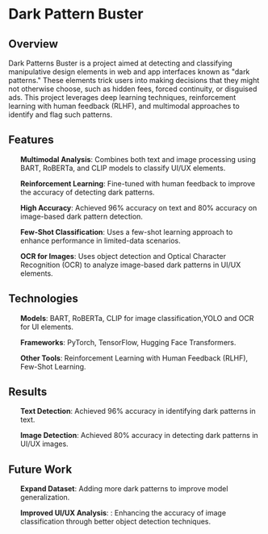 <h1>Dark Pattern Buster</h1>
<h2>Overview</h2>
<p>Dark Patterns Buster is a project aimed at detecting and classifying manipulative design elements in web and app interfaces known as "dark patterns." These elements trick users into making decisions that they might not otherwise choose, such as hidden fees, forced continuity, or disguised ads. This project leverages deep learning techniques, reinforcement learning with human feedback (RLHF), and multimodal approaches to identify and flag such patterns.</p>
<h2>Features</h2>
<p><ul><b>Multimodal Analysis</b>: Combines both text and image processing using BART, RoBERTa, and CLIP models to classify UI/UX elements.</ul></p>
<p><ul><b>Reinforcement Learning</b>: Fine-tuned with human feedback to improve the accuracy of detecting dark patterns.</ul></p>
<p><ul><b>High Accuracy</b>: Achieved 96% accuracy on text and 80% accuracy on image-based dark pattern detection.</ul></p>
<p><ul><b>Few-Shot Classification</b>: Uses a few-shot learning approach to enhance performance in limited-data scenarios.</ul></p>
<p><ul><b>OCR for Images</b>: Uses object detection and Optical Character Recognition (OCR) to analyze image-based dark patterns in UI/UX elements.</ul></p>
<h2>Technologies</h2>
<p><ul><b>Models</b>:  BART, RoBERTa, CLIP for image classification,YOLO and OCR for UI elements.</ul></p>
<p><ul><b>Frameworks</b>: PyTorch, TensorFlow, Hugging Face Transformers.</ul></p>
<p><ul><b>Other Tools</b>: Reinforcement Learning with Human Feedback (RLHF), Few-Shot Learning.</ul></p>
<h2>Results</h2>
<p><ul><b>Text Detection</b>: Achieved 96% accuracy in identifying dark patterns in text.</ul></p>
<p><ul><b>Image Detection</b>: Achieved 80% accuracy in detecting dark patterns in UI/UX images.</ul></p>
<h2>Future Work</h2>
<p><ul><b>Expand Dataset</b>: Adding more dark patterns to improve model generalization.</ul></p>
<p><ul><b>Improved UI/UX Analysis</b>: : Enhancing the accuracy of image classification through better object detection techniques.</ul></p>

